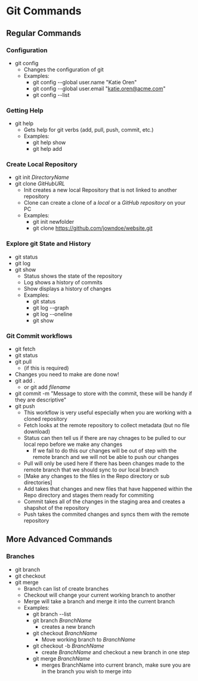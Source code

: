 # Git Commands

## Regular Commands

### Configuration

- git config 
  - Changes the configuration of git
  - Examples:
    - git config --global user.name "Katie Oren"
    - git config --global user.email "katie.oren@acme.com"
    - git config --list

### Getting Help

- git help
  - Gets help for git verbs (add, pull, push, commit, etc.)
  - Examples:
    - git help show
    - git help add

### Create Local Repository

- git init *DirectoryName*
- git clone *GitHubURL*
  - Init creates a new local Repository that is not linked to another repository
  - Clone can create a clone of a *local* or a *GitHub repository* on your PC
  - Examples:
    - git init newfolder
    - git clone https://github.com/jowndoe/website.git

### Explore git State and History
- git status
- git log
- git show
  - Status shows the state of the repository
  - Log shows a history of commits
  - Show displays a history of changes
  - Examples:
    - git status 
    - git log --graph 
    - git log --oneline
    - git show 

### Git Commit workflows
- git fetch
- git status
- git pull 
  - (if this is required)
- Changes you need to make are done now!
- git add .  
  - or git add *filename*
- git commit -m "Message to store with the commit, these will be handy if they are descriptive"
- git push
  - This workflow is very useful especially when you are working with a cloned repository
  - Fetch looks at the remote repository to collect metadata (but no file download)
  - Status can then tell us if there are nay chnages to be pulled to our local repo before we make any changes
    - If we fail to do this our changes will be out of step with the remote branch and we will not be able to push our changes
  - Pull will only be used here if there has been changes made to the remote branch that we should sync to our local branch
  - \[Make any changes to the files in the Repo directory or sub directories]
  - Add takes that changes and new files that have happened within the Repo directory and stages them ready for commiting
  - Commit takes all of the changes in the staging area and creates a shapshot of the repository
  - Push takes the commited changes and syncs them with the remote repository

## More Advanced Commands

### Branches
- git branch
- git checkout
- git merge
  - Branch can list of create branches
  - Checkout will change your current working branch to another
  - Merge will take a branch and merge it into the current branch
  - Examples:
    - git branch --list
    - git branch *BranchName*
      - creates a new branch
    - git checkout *BranchName*
      - Move working branch to *BranchName*
    - git checkout -b *BranchName* 
      - create *BranchName* and checkout a new branch in one step
    - git merge *BranchName* 
      - merges BranchName into current branch, make sure you are in the branch you wish to merge into

